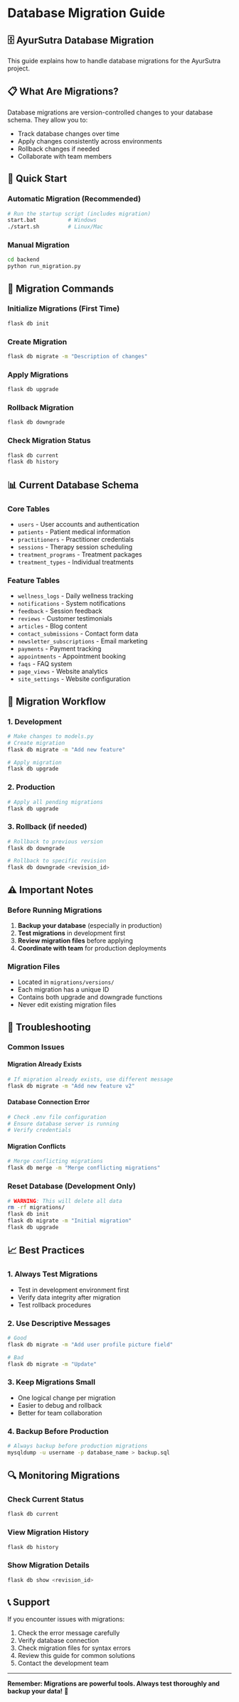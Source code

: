 # Database Migration Guide

## 🗄️ AyurSutra Database Migration

This guide explains how to handle database migrations for the AyurSutra project.

## 📋 What Are Migrations?

Database migrations are version-controlled changes to your database schema. They allow you to:
- Track database changes over time
- Apply changes consistently across environments
- Rollback changes if needed
- Collaborate with team members

## 🚀 Quick Start

### Automatic Migration (Recommended)
```bash
# Run the startup script (includes migration)
start.bat          # Windows
./start.sh         # Linux/Mac
```

### Manual Migration
```bash
cd backend
python run_migration.py
```

## 🔧 Migration Commands

### Initialize Migrations (First Time)
```bash
flask db init
```

### Create Migration
```bash
flask db migrate -m "Description of changes"
```

### Apply Migrations
```bash
flask db upgrade
```

### Rollback Migration
```bash
flask db downgrade
```

### Check Migration Status
```bash
flask db current
flask db history
```

## 📊 Current Database Schema

### Core Tables
- `users` - User accounts and authentication
- `patients` - Patient medical information
- `practitioners` - Practitioner credentials
- `sessions` - Therapy session scheduling
- `treatment_programs` - Treatment packages
- `treatment_types` - Individual treatments

### Feature Tables
- `wellness_logs` - Daily wellness tracking
- `notifications` - System notifications
- `feedback` - Session feedback
- `reviews` - Customer testimonials
- `articles` - Blog content
- `contact_submissions` - Contact form data
- `newsletter_subscriptions` - Email marketing
- `payments` - Payment tracking
- `appointments` - Appointment booking
- `faqs` - FAQ system
- `page_views` - Website analytics
- `site_settings` - Website configuration

## 🔄 Migration Workflow

### 1. Development
```bash
# Make changes to models.py
# Create migration
flask db migrate -m "Add new feature"

# Apply migration
flask db upgrade
```

### 2. Production
```bash
# Apply all pending migrations
flask db upgrade
```

### 3. Rollback (if needed)
```bash
# Rollback to previous version
flask db downgrade

# Rollback to specific revision
flask db downgrade <revision_id>
```

## ⚠️ Important Notes

### Before Running Migrations
1. **Backup your database** (especially in production)
2. **Test migrations** in development first
3. **Review migration files** before applying
4. **Coordinate with team** for production deployments

### Migration Files
- Located in `migrations/versions/`
- Each migration has a unique ID
- Contains both upgrade and downgrade functions
- Never edit existing migration files

## 🐛 Troubleshooting

### Common Issues

#### Migration Already Exists
```bash
# If migration already exists, use different message
flask db migrate -m "Add new feature v2"
```

#### Database Connection Error
```bash
# Check .env file configuration
# Ensure database server is running
# Verify credentials
```

#### Migration Conflicts
```bash
# Merge conflicting migrations
flask db merge -m "Merge conflicting migrations"
```

### Reset Database (Development Only)
```bash
# WARNING: This will delete all data
rm -rf migrations/
flask db init
flask db migrate -m "Initial migration"
flask db upgrade
```

## 📈 Best Practices

### 1. Always Test Migrations
- Test in development environment first
- Verify data integrity after migration
- Test rollback procedures

### 2. Use Descriptive Messages
```bash
# Good
flask db migrate -m "Add user profile picture field"

# Bad
flask db migrate -m "Update"
```

### 3. Keep Migrations Small
- One logical change per migration
- Easier to debug and rollback
- Better for team collaboration

### 4. Backup Before Production
```bash
# Always backup before production migrations
mysqldump -u username -p database_name > backup.sql
```

## 🔍 Monitoring Migrations

### Check Current Status
```bash
flask db current
```

### View Migration History
```bash
flask db history
```

### Show Migration Details
```bash
flask db show <revision_id>
```

## 📞 Support

If you encounter issues with migrations:

1. Check the error message carefully
2. Verify database connection
3. Check migration files for syntax errors
4. Review this guide for common solutions
5. Contact the development team

---

**Remember: Migrations are powerful tools. Always test thoroughly and backup your data!** 🚀

